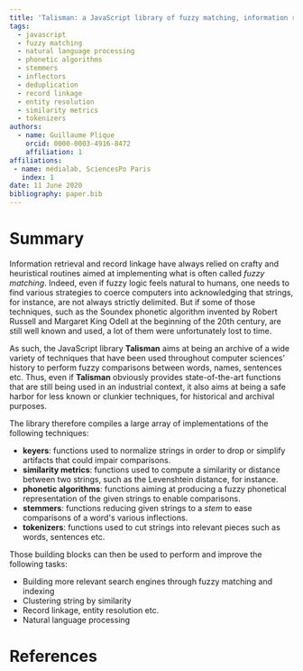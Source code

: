 ```yaml
---
title: 'Talisman: a JavaScript library of fuzzy matching, information retrieval and record linkage building blocks.'
tags:
  - javascript
  - fuzzy matching
  - natural language processing
  - phonetic algorithms
  - stemmers
  - inflectors
  - deduplication
  - record linkage
  - entity resolution
  - similarity metrics
  - tokenizers
authors:
  - name: Guillaume Plique
    orcid: 0000-0003-4916-8472
    affiliation: 1
affiliations:
 - name: médialab, SciencesPo Paris
   index: 1
date: 11 June 2020
bibliography: paper.bib
---
```


# Summary

Information retrieval and record linkage have always relied on crafty and heuristical routines aimed at implementing what is often called *fuzzy matching*. Indeed, even if fuzzy logic feels natural to humans, one needs to find various strategies to coerce computers into acknowledging that strings, for instance, are not always strictly delimited. But if some of those techniques, such as the Soundex phonetic algorithm invented by Robert Russell and Margaret King Odell at the beginning of the 20th century, are still well known and used, a lot of them were unfortunately lost to time.

As such, the JavaScript library **Talisman** aims at being an archive of a wide variety of techniques that have been used throughout computer sciences' history to perform fuzzy comparisons between words, names, sentences etc. Thus, even if **Talisman** obviously provides state-of-the-art functions that are still being used in an industrial context, it also aims at being a safe harbor for less known or clunkier techniques, for historical and archival purposes.

The library therefore compiles a large array of implementations of the following techniques:

* **keyers**: functions used to normalize strings in order to drop or simplify artifacts that could impair comparisons.
* **similarity metrics**: functions used to compute a similarity or distance between two strings, such as the Levenshtein distance, for instance.
* **phonetic algorithms**: functions aiming at producing a fuzzy phonetical representation of the given strings to enable comparisons.
* **stemmers**: functions reducing given strings to a *stem* to ease comparisons of a word's various inflections.
* **tokenizers**: functions used to cut strings into relevant pieces such as words, sentences etc.

Those building blocks can then be used to perform and improve the following tasks:

* Building more relevant search engines through fuzzy matching and indexing
* Clustering string by similarity
* Record linkage, entity resolution etc.
* Natural language processing

# References
